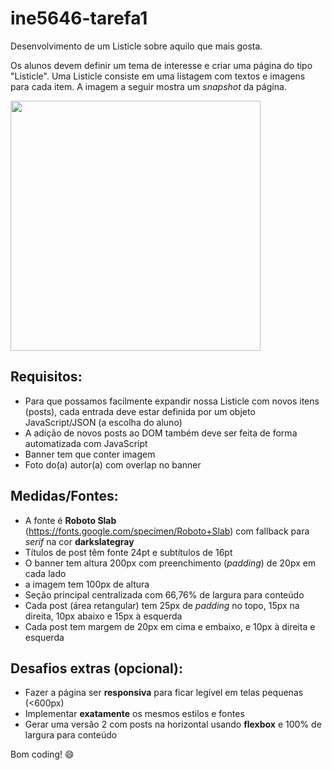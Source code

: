 # ine5646-tarefa1
Desenvolvimento de um Listicle sobre aquilo que mais gosta.

Os alunos devem definir um tema de interesse e criar uma página do tipo "Listicle".
Uma Listicle consiste em uma listagem com textos e imagens para cada item.
A imagem a seguir mostra um *snapshot* da página.

<img src="/images/snapshot.png" width="400px">

## Requisitos:
* Para que possamos facilmente expandir nossa Listicle com novos itens (posts), cada entrada deve estar definida por um objeto JavaScript/JSON (a escolha do aluno)
* A adição de novos posts ao DOM também deve ser feita de forma automatizada com JavaScript
* Banner tem que conter imagem
* Foto do(a) autor(a) com overlap no banner

## Medidas/Fontes:
* A fonte é **Roboto Slab** (https://fonts.google.com/specimen/Roboto+Slab) com fallback para *serif* na cor **darkslategray**
* Títulos de post têm fonte 24pt e subtítulos de 16pt
* O banner tem altura 200px com preenchimento (*padding*) de 20px em cada lado
* a imagem tem 100px de altura
* Seção principal centralizada com 66,76% de largura para conteúdo
* Cada post (área retangular) tem 25px de *padding* no topo, 15px na direita, 10px abaixo e 15px à esquerda
* Cada post tem margem de 20px em cima e embaixo, e 10px à direita e esquerda

## Desafios extras (opcional):
* Fazer a página ser **responsiva** para ficar legível em telas pequenas (<600px)
* Implementar **exatamente** os mesmos estilos e fontes
* Gerar uma versão 2 com posts na horizontal usando **flexbox** e 100% de largura para conteúdo

Bom coding! :smile:
